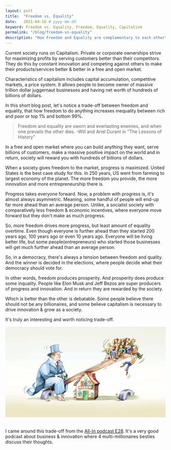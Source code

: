 ```yaml
---
layout: post
title:  "Freedom vs. Equality"
date:   2021-04-16 # yyyy-mm-dd
keyword: Freedom vs. Equality, Freedom, Equality, Capitalism
permalink: "/blog/freedom-vs-equality"
description: "How Freedom and Equality are complementary to each other"
---
```


Current society runs on Capitalism. Private or corporate ownerships strive for maximizing profits by serving customers better than their competitors.
They do this by constant innovation and competing against others to make their products/services better & better in a free and open market.

Characteristics of capitalism includes capital accumulation, competitive markets, a price system.
It allows people to become owner of massive trillion dollar juggernaut businesses and having net worth of hundreds of billions of dollars.    

In this short blog post, let's notice a trade-off between freedom and equality, that how freedom to do anything increases inequality between rich and poor or top 1% and bottom 99%.

> Freedom and equality are sworn and everlasting enemies, and when one prevails the other dies. -Will and Ariel Durant in "The Lessons of History"

In a free and open market where you can build anything they want, serve billions of customers, make a massive positive impact on the world and in return, society will reward you with hundreds of billions of dollars.

When a society gives freedom to the market, progress is maximized. United States is the best case study for this. In 250 years, US went from farming to largest economy of the planet. 
The more freedom you provide, the more innovation and more entrepreneurship there is. 

Progress takes everyone forward. Now, a problem with progress is, it's almost always asymmetric. Meaning, some handful of people will end-up far more ahead than an average person. 
Unlike, a socialist society with comparatively less freedom & economic incentives, where everyone move forward but they don't make as much progress.

So, more freedom drives more progress, but least amount of equality overtime. Even though everyone is further ahead than they started 200 years ago, 100 years ago or even 10 years ago.
Everyone will be living better life, but some people(entrepreneurs) who started those businesses will get much further ahead than an average person. 

So, in a democracy, there's always a tension between freedom and quality. And the winner is decided in the elections, where people decide what their democracy should vote for.

In other words, freedom produces prosperity. And prosperity does produce some inquality. People like Elon Musk and Jeff Bezos are super producers of progress and innovation. And in return they are rewarded by the society.

Which is better than the other is debatable. Some people believe there should not be any billionaires, and some believe capitalism is necessary to drive innovation & grow as a society.

It's truly an interesting and worth noticing trade-off.

<center><img src="../assets/inequality.jpg"/></center>  
<br/>

I came around this trade-off from the [All-In podcast E28](https://youtu.be/uPwvZZkrJ90?t=3179). It's a very good podcast about business & innovation where 4 multi-millionaires besties discuss their thoughts. 
  


